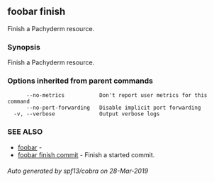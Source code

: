 ## foobar finish

Finish a Pachyderm resource.

### Synopsis


Finish a Pachyderm resource.

### Options inherited from parent commands

```
      --no-metrics           Don't report user metrics for this command
      --no-port-forwarding   Disable implicit port forwarding
  -v, --verbose              Output verbose logs
```

### SEE ALSO
* [foobar](foobar.md)	 - 
* [foobar finish commit](foobar_finish_commit.md)	 - Finish a started commit.

###### Auto generated by spf13/cobra on 28-Mar-2019
